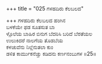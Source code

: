+++
title = "025 ಗಳಹದಿರು ಕೆಲಬಲದ"

+++
ಗಳಹದಿರು ಕೆಲಬಲದ ಹಂಗಿನ  
ಬಳಕೆಯೇ ಫಡ ಸೂತಸುತ ಬಾ  
ಳ್ಗೊಲೆಯ ಬಾಹಿರ ಬಿನುಗ ಬೆದರಿಸಿ ಬರಿದೆ ಬೆರತೆಯಲ  
ಉಲುಕಿದರೆ ನಾಲಗೆಯ ತೊಡಬೆಯ  
ಕಳಚುವೆನು ನಿಲ್ಲೆನುತಲಾ ಕುಂ  
ಡಳಿತ ಕಾರ್ಮುಕನೆಚ್ಚು ಕಡಿದನು ಕರ್ಣನಂಬುಗಳ       ॥25॥